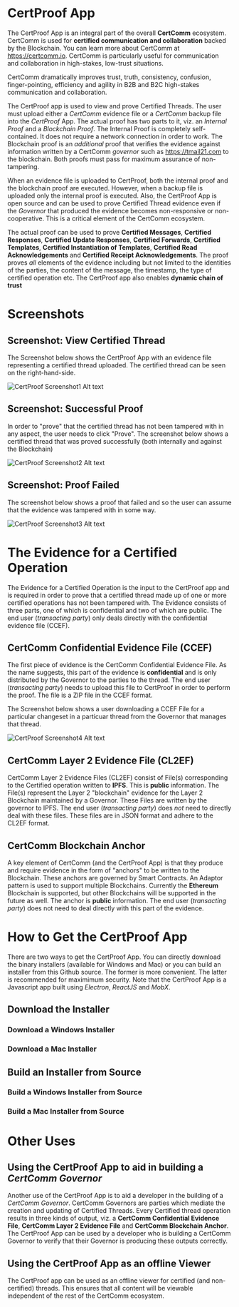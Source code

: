# CertProof App
The CertProof App is an integral part of the overall **CertComm** ecosystem. CertComm is used for **certified communication and collaboration** backed by the Blockchain. You can learn more about CertComm at https://certcomm.io. CertComm is particularly useful for communication and collaboration in high-stakes, low-trust situations.

CertComm dramatically improves trust, truth, consistency, confusion, finger-pointing, efficiency and agility in B2B and B2C high-stakes communication and collaboration.

The CertProof app is used to view and prove Certified Threads. The user must upload either a *CertComm* evidence file or a *CertComm* backup file into the *CertProof* App. The actual proof has two parts to it, viz. an *Internal Proof* and a *Blockchain Proof*. The Internal Proof is completely self-contained. It does not require a network connection in order to work. The Blockchain proof is an *additional* proof that verifies the evidence against information written by a CertComm *governor* such as https://tmail21.com to the blockchain. Both proofs must pass for maximum assurance of non-tampering.

When an evidence file is uploaded to CertProof, both the internal proof and the blockchain proof are executed. However, when a backup file is uploaded only the internal proof is executed. Also, the CertProof App is open source and can be used to prove Certified Thread evidence even if the *Governor* that produced the evidence becomes non-responsive or non-cooperative. This is a critical element of the CertComm ecosystem.

The actual proof can be used to prove **Certified Messages**, **Certified Responses**, **Certified Update Responses**, **Certified Forwards**, **Certified Templates**, **Certified Instantiation of Templates**, **Certified Read Acknowledgements** and **Certified Receipt Acknowledgements**. The proof proves *all* elements of the evidence including but not limited to the identities of the parties, the content of the message, the timestamp, the type of certified operation etc. The CertProof app also enables **dynamic chain of trust**

# Screenshots

## Screenshot: View Certified Thread
The Screenshot below shows the CertProof App with an evidence file representing a certified thread uploaded. The certified thread can be seen on the right-hand-side.

![CertProof Screenshot1 Alt text](/static_resources/Screenshot_1.png?raw=true "CertProof Screenshot 1" )

## Screenshot: Successful Proof
In order to "prove" that the certified thread has not been tampered with in any aspect, the user needs to click "Prove". The screenshot below shows a certified thread that was proved successfully (both internally and against the Blockchain)

![CertProof Screenshot2 Alt text](/static_resources/Screenshot_2.png?raw=true "CertProof Screenshot 2") 

## Screenshot: Proof Failed
The screenshot below shows a proof that failed and so the user can assume that the evidence was tampered with in some way.

![CertProof Screenshot3 Alt text](/static_resources/Screenshot_3.png?raw=true "CertProof Screenshot 3")

# The Evidence for a Certified Operation
The Evidence for a Certified Operation is the input to the CertProof app and is required in order to prove that a certified thread made up of one or more certified operations has not been tampered with. The Evidence consists of three parts, one of which is confidential and two of which are public. The end user (*transacting party*) only deals directly with the confidential evidence file (CCEF).

## CertComm Confidential Evidence File (CCEF)
The first piece of evidence is the CertComm Confidential Evidence File. As the name suggests, this part of the evidence is **confidential** and is only distributed by the Governor to the parties to the thread. The end user (*transacting party*) needs to upload this file to CertProof in order to perform the proof. The file is a ZIP file in the CCEF format.

The Screenshot below shows a user downloading a CCEF File for a particular changeset in a particuar thread from the Governor that manages that thread.

![CertProof Screenshot4 Alt text](/static_resources/Screenshot_4.png?raw=true "CertProof Screenshot 4")


## CertComm Layer 2 Evidence File (CL2EF) 
CertComm Layer 2 Evidence Files (CL2EF) consist of File(s) corresponding to the Certified operation written to **IPFS**. This is **public** information. The File(s) represent the Layer 2 "blockchain" evidence for the Layer 2 Blockchain maintained by a Governor. These Files are written by the governor to IPFS. The end user (*transacting party*) does *not* need to directly deal with these files. These files are in JSON format and adhere to the CL2EF format.

## CertComm Blockchain Anchor
A key element of CertComm (and the CertProof App) is that they produce and require evidence in the form of "anchors" to be written to the Blockchain. These anchors are governed by Smart Contracts. An Adaptor pattern is used to support multiple Blockchains. Currently the **Ethereum** Blockchain is supported, but other Blockchains will be supported in the future as well. The anchor is **public** information. The end user (*transacting party*) does not need to deal directly with this part of the evidence.

# How to Get the CertProof App
There are two ways to get the CertProof App. You can directly download the binary installers (available for Windows and Mac) or you can build an installer from this Github source. The former is more convenient. The latter is recommended for maximimum security. Note that the CertProof App is a Javascript app built using *Electron*, *ReactJS* and *MobX*.

## Download the Installer

### Download a Windows Installer

### Download a Mac Installer

## Build an Installer from Source

### Build a Windows Installer from Source

### Build a Mac Installer from Source

# Other Uses
## Using the CertProof App to aid in building a *CertComm Governor*
Another use of the CertProof App is to aid a developer in the building of a *CertComm Governor*. CertComm Governors are parties which mediate the creation and updating of Certified Threads. Every Certified thread operation results in three kinds of output, viz. a **CertComm Confidential Evidence File**, **CertComm Layer 2 Evidence File** and **CertComm Blockchain Anchor**. The CertProof App can be used by a developer who is building a CertComm Governor to verify that their Governor is producing these outputs correctly.

## Using the CertProof App as an offline Viewer
The CertProof app can be used as an offline viewer for certified (and non-certified) threads. This ensures that all content will be viewable independent of the rest of the CertComm ecosystem.
